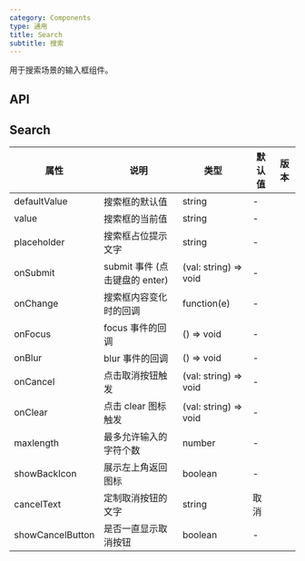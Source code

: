 ```yaml
---
category: Components
type: 通用
title: Search
subtitle: 搜索
---
```


用于搜索场景的输入框组件。

## API

## Search

| 属性 | 说明 | 类型 | 默认值 | 版本 |
| --- | --- | --- | --- | --- |
| defaultValue | 搜索框的默认值 | string | - |  |
| value | 搜索框的当前值 | string | - |  |
| placeholder | 搜索框占位提示文字 | string | - |  |
| onSubmit | submit 事件 (点击键盘的 enter) | (val: string) => void | - |  |
| onChange | 搜索框内容变化时的回调 | function(e) | - |  |
| onFocus | focus 事件的回调 | () => void | - |  |
| onBlur | blur 事件的回调 | () => void | - |  |
| onCancel | 点击取消按钮触发 | (val: string) => void | - |  |
| onClear | 点击 clear 图标触发 | (val: string) => void | - |  |
| maxlength | 最多允许输入的字符个数 | number | - |  |
| showBackIcon | 展示左上角返回图标 | boolean | - |  |
| cancelText | 定制取消按钮的文字 | string | 取消 |  |
| showCancelButton | 是否一直显示取消按钮 | boolean | - |  |
